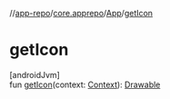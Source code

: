 //[app-repo](../../../index.md)/[core.apprepo](../index.md)/[App](index.md)/[getIcon](get-icon.md)

# getIcon

[androidJvm]\
fun [getIcon](get-icon.md)(context: [Context](https://developer.android.com/reference/kotlin/android/content/Context.html)): [Drawable](https://developer.android.com/reference/kotlin/android/graphics/drawable/Drawable.html)
